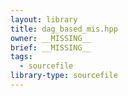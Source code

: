 ```yaml
---
layout: library
title: dag_based_mis.hpp
owner: __MISSING__
brief: __MISSING__
tags:
  - sourcefile
library-type: sourcefile
---
```

